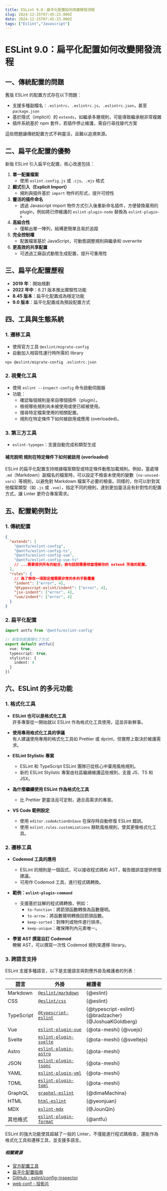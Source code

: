 ```yaml
---
title: ESLint 9.0：扁平化配置如何改變開發流程
slug: 2024-12-25T07:45:23.000Z
date: 2024-12-25T07:45:23.000Z
tags: ["Eslint","Javascript"]
---
```



# ESLint 9.0：扁平化配置如何改變開發流程

## 一、傳統配置的問題

舊版 ESLint 的配置方式存在以下問題：

- 支援多種副檔名：`.eslintrc`、`.eslintrc.js`、`.eslintrc.json`，甚至 `package.json`
- 基於隱式（implicit）的 `extends`，如繼承多層規則，可能導致繼承樹非常複雜
- 插件系統基於 npm 套件，若插件停止維護，需自行尋找替代方案

這些問題讓傳統配置方式不夠靈活，且難以追溯來源。

## 二、扁平化配置的優勢

新版 ESLint 引入扁平化配置，核心改進包括：

1. **單一配置檔案**
   - 使用 `eslint.config.js` 或 `.cjs`、`.mjs` 格式
2. **顯式引入（Explicit Import）**
   - 規則與插件基於 `import` 物件的形式，提升可控性
3. **靈活的插件命名**
   - 透過 Javascript import 物件方式引入後重新命名插件，方便替換棄用的 plugin，例如將已停維護的 `eslint-plugin-node` 替換為 `eslint-plugin-n`
4. **高組合性**
   - 僅輸出單一陣列，結構更簡單且易於追蹤
5. **完全控制權**
   - 配置檔案基於 JavaScript，可動態調整規則與繼承和 overwrite
6. **更高效的共享配置**
   - 可透過工廠函式動態生成配置，提升可重用性

## 三、扁平化配置歷程

- **2019 年**：開始規劃
- **2022 年中**：8.21 版本推出實驗性功能
- **8.45 版本**：扁平化配置成為穩定功能
- **9.0 版本**：扁平化配置成為預設配置方式

## 四、工具與生態系統

### 1. 遷移工具

- 使用官方工具 `@eslint/migrate-config`
- 自動加入相容性運行時所需的 library

```bash
npx @eslint/migrate-config .eslintrc.json
```

### 2. 視覺化工具

- 使用 `eslint --inspect-config` 命令啟動伺服器
- 功能：
  - 確認每個規則是來自哪個插件（plugin）。
  - 檢視哪些規則尚未被使用或使已經被使用。
  - 搜尋特定檔案使用的相關配置。
  - 規則在特定條件下如何被啟用或應用 (overloaded)。

### 3. 第三方工具

- `eslint-typegen`：支援自動完成和類型生成

#### 補充說明  規則在特定條件下如何被啟用 (overloaded)

ESLint 的扁平化配置支持根據檔案類型或特定條件動態加載規則。例如，當處理 `.md`（Markdown）副檔名的檔案時，可以設定不檢查未使用的變數（`no-unused-vars`）等規則，以避免對 Markdown 檔案不必要的檢查。同樣的，你可以針對其他檔案類型（如 `.js` 或 `.vue`），指定不同的規則，達到更加靈活且有針對性的配置方式，讓 Linter 更符合專案需求。

## 五、配置範例對比

### 1. 傳統配置

```json
{
  "extends": [
    "@antfu/eslint-config",
    "@antfu/eslint-config-ts",
    "@antfu/eslint-config-vue",
    "@antfu/eslint-config-vue-ts"
    // ...需要提供所有的組合，換句話說需要相當理解你的 extend 所做的配置。
  ],
  "rules": {
    // 為了修改一項設定檔需要非常的多的手動覆蓋
    "indent": ["error", 4],
    "@typescript-eslint/indent": ["error", 4],
    "jsx-indent": ["error", 4],
    "vue/indent": ["error", 4]
  }
}
```

### 2. 扁平化配置

```typescript
import antfu from '@antfu/eslint-config'

// 新型的配置簡化了方式
export default antfu({
  vue: true,
  typescript: true,
  stylistic: {
    indent: 4
  }
})
```

## 六、ESLint 的多元功能

### 1. 格式化工具

- **ESLint 也可以是格式化工具**  
  許多專案從一開始就以 ESLint 作為格式化工具使用，這並非新鮮事。

- **使用專用格式化工具的爭議**  
  有人建議使用專用的格式化工具如 Prettier 或 dprint，但實際上取決於維護需求。

- **ESLint Stylistic 專案**  
  - ESLint 和 TypeScript ESLint 團隊已從核心中棄用風格規則。  
  - 新的 ESLint Stylistic 專案由社區繼續維護這些規則，支援 JS、TS 和 JSX。

- **為什麼繼續使用 ESLint 作為格式化工具**  
  - 比 Prettier 更靈活且可定制，適合高需求的專案。

- **VS Code 範例設定**  
  - 使用 `editor.codeActionOnSave` 在保存時自動修復 ESLint 錯誤。
  - 使用 `eslint.rules.customizations` 靜默風格規則，使其更像格式化工具。

### 2. 遷移工具

- **Codemod 工具的應用**  
  - ESLint 的規則是一個函式，可以接收程式碼和 AST，報告錯誤並提供修復建議。  
  - 可用作 Codemod 工具，進行程式碼轉換。

- **範例：`eslint-plugin-command`**  
  - 支援基於註解的程式碼轉換，例如：
    - `to-function`：將箭頭函數轉換為函數聲明。
    - `to-arrow`：將函數聲明轉換回箭頭函數。
    - `keep-sorted`：對陣列或物件進行排序。
    - `keep-unique`：確保陣列內元素唯一。

- **學習 AST 撰寫自訂 Codemod**  
  瞭解 AST，可以撰寫一次性 Codemod 規則來遷移 library。

### 3. 跨語言支持

ESLint 支援多種語言，以下是支援語言與對應外掛及維護者的列表：

| 語言       | 外掛                                                                       | 維護者                                                |
| ---------- | -------------------------------------------------------------------------- | :---------------------------------------------------- |
| Markdown   | [`@eslint/markdown`](https://github.com/eslint/markdown)                   | {@eslint}                                             |
| CSS        | [`@eslint/css`](https://github.com/eslint/css)                             | {@eslint}                                             |
| TypeScript | [`@typescript-eslint`](https://typescript-eslint.io)                       | {@typescript-eslint} {@bradzacher} {@JoshuaKGoldberg} |
| Vue        | [`eslint-plugin-vue`](https://github.com/vuejs/eslint-plugin-vue)          | {@ota-meshi} {@vuejs}                                 |
| Svelte     | [`eslint-plugin-svelte`](https://github.com/sveltejs/eslint-plugin-svelte) | {@ota-meshi} {@sveltejs}                              |
| Astro      | [`eslint-plugin-astro`](https://github.com/ota-meshi/eslint-plugin-astro)  | {@ota-meshi}                                          |
| JSON       | [`eslint-plugin-jsonc`](https://github.com/ota-meshi/eslint-plugin-jsonc)  | {@ota-meshi}                                          |
| YAML       | [`eslint-plugin-yml`](https://github.com/ota-meshi/eslint-plugin-yaml)     | {@ota-meshi}                                          |
| TOML       | [`eslint-plugin-toml`](https://github.com/ota-meshi/eslint-plugin-toml)    | {@ota-meshi}                                          |
| GraphQL    | [`graphql-eslint`](https://github.com/dimaMachina/graphql-eslint)          | {@dimaMachina}                                        |
| HTML       | [`html-eslint`](https://github.com/yeonjuan/html-eslint)                   | {@yeonjuan}                                           |
| MDX        | [`eslint-mdx`](https://github.com/mdx-js/eslint-mdx)                       | {@JounQin}                                            |
| 其他格式   | [`eslint-plugin-format`](https://github.com/antfu/eslint-plugin-format)    | {@antfu}                                              |

ESLint 的強大功能使其超越了一般的 Linter，不僅能進行程式碼檢查，還能作為格式化工具和遷移工具，並支援多語言。

##### 相關資源

- [官方配置工具](https://eslint.org/blog/2024/04/eslint-config-inspector/)
- [扁平化配置指南](https://eslint.org/blog/2023/10/flat-config-rollout-plans/)
- [GitHub - eslint/config-inspector](https://github.com/eslint/config-inspector/)
- [web conf - 投影片](https://talks.antfu.me/2024/webconf-tw/)
